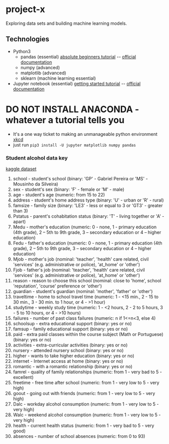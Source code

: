 # project-x

Exploring data sets and building machine learning models.

## Technologies

- Python3
  - pandas (essential) [absolute beginners tutorial](https://hackernoon.com/intro-to-pandas-1-an-absolute-beginners-guide-to-machine-learning-and-data-science-a1fed3a6f0f3) -- [official documentation](https://pandas.pydata.org/pandas-docs/stable/)
  - numpy (advanced)
  - matplotlib (advanced)
  - sklearn (machine learning essential)
- Jupyter notebook (essential) [getting started tutorial](https://www.dataquest.io/blog/jupyter-notebook-tutorial/) -- [official documentation](https://jupyter-notebook.readthedocs.io/en/stable/)

# DO NOT INSTALL ANACONDA - whatever a tutorial tells you
- It's a one way ticket to making an unmanageable python environment [xkcd](https://xkcd.com/1987/)
- just run `pip3 install -U jupyter matplotlib numpy pandas`

### Student alcohol data key

[kaggle dataset](https://www.kaggle.com/uciml/student-alcohol-consumption)

1. school - student's school (binary: 'GP' - Gabriel Pereira or 'MS' - Mousinho da Silveira)
1. sex - student's sex (binary: 'F' - female or 'M' - male)
1. age - student's age (numeric: from 15 to 22)
1. address - student's home address type (binary: 'U' - urban or 'R' - rural)
1. famsize - family size (binary: 'LE3' - less or equal to 3 or 'GT3' - greater than 3)
1. Pstatus - parent's cohabitation status (binary: 'T' - living together or 'A' - apart)
1. Medu - mother's education (numeric: 0 - none, 1 - primary education (4th grade), 2 – 5th to 9th grade, 3 – secondary education or 4 – higher education)
1. Fedu - father's education (numeric: 0 - none, 1 - primary education (4th grade), 2 – 5th to 9th grade, 3 – secondary education or 4 – higher education)
1. Mjob - mother's job (nominal: 'teacher', 'health' care related, civil 'services' (e.g. administrative or police), 'at_home' or 'other')
1. Fjob - father's job (nominal: 'teacher', 'health' care related, civil 'services' (e.g. administrative or police), 'at_home' or 'other')
1. reason - reason to choose this school (nominal: close to 'home', school 'reputation', 'course' preference or 'other')
1. guardian - student's guardian (nominal: 'mother', 'father' or 'other')
1. traveltime - home to school travel time (numeric: 1 - <15 min., 2 - 15 to 30 min., 3 - 30 min. to 1 hour, or 4 - >1 hour)
1. studytime - weekly study time (numeric: 1 - <2 hours, 2 - 2 to 5 hours, 3 - 5 to 10 hours, or 4 - >10 hours)
1. failures - number of past class failures (numeric: n if 1<=n<3, else 4)
1. schoolsup - extra educational support (binary: yes or no)
1. famsup - family educational support (binary: yes or no)
1. paid - extra paid classes within the course subject (Math or Portuguese) (binary: yes or no)
1. activities - extra-curricular activities (binary: yes or no)
1. nursery - attended nursery school (binary: yes or no)
1. higher - wants to take higher education (binary: yes or no)
1. internet - Internet access at home (binary: yes or no)
1. romantic - with a romantic relationship (binary: yes or no)
1. famrel - quality of family relationships (numeric: from 1 - very bad to 5 - excellent)
1. freetime - free time after school (numeric: from 1 - very low to 5 - very high)
1. goout - going out with friends (numeric: from 1 - very low to 5 - very high)
1. Dalc - workday alcohol consumption (numeric: from 1 - very low to 5 - very high)
1. Walc - weekend alcohol consumption (numeric: from 1 - very low to 5 - very high)
1. health - current health status (numeric: from 1 - very bad to 5 - very good)
1. absences - number of school absences (numeric: from 0 to 93)
